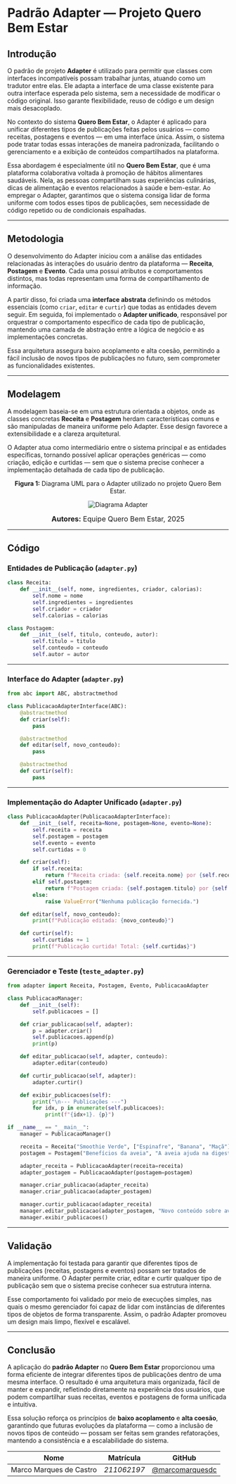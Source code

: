 # Padrão Adapter — Projeto Quero Bem Estar

## Introdução

O padrão de projeto **Adapter** é utilizado para permitir que classes com interfaces incompatíveis possam trabalhar juntas, atuando como um tradutor entre elas. Ele adapta a interface de uma classe existente para outra interface esperada pelo sistema, sem a necessidade de modificar o código original. Isso garante flexibilidade, reuso de código e um design mais desacoplado.

No contexto do sistema **Quero Bem Estar**, o Adapter é aplicado para unificar diferentes tipos de publicações feitas pelos usuários — como receitas, postagens e eventos — em uma interface única. Assim, o sistema pode tratar todas essas interações de maneira padronizada, facilitando o gerenciamento e a exibição de conteúdos compartilhados na plataforma.

Essa abordagem é especialmente útil no **Quero Bem Estar**, que é uma plataforma colaborativa voltada à promoção de hábitos alimentares saudáveis. Nela, as pessoas compartilham suas experiências culinárias, dicas de alimentação e eventos relacionados à saúde e bem-estar. Ao empregar o Adapter, garantimos que o sistema consiga lidar de forma uniforme com todos esses tipos de publicações, sem necessidade de código repetido ou de condicionais espalhadas.

---

## Metodologia

O desenvolvimento do Adapter iniciou com a análise das entidades relacionadas às interações do usuário dentro da plataforma — **Receita**, **Postagem** e **Evento**. Cada uma possui atributos e comportamentos distintos, mas todas representam uma forma de compartilhamento de informação.

A partir disso, foi criada uma **interface abstrata** definindo os métodos essenciais (como `criar`, `editar` e `curtir`) que todas as entidades devem seguir. Em seguida, foi implementado o **Adapter unificado**, responsável por orquestrar o comportamento específico de cada tipo de publicação, mantendo uma camada de abstração entre a lógica de negócio e as implementações concretas.

Essa arquitetura assegura baixo acoplamento e alta coesão, permitindo a fácil inclusão de novos tipos de publicações no futuro, sem comprometer as funcionalidades existentes.

---

## Modelagem

A modelagem baseia-se em uma estrutura orientada a objetos, onde as classes concretas **Receita** e **Postagem**  herdam características comuns e são manipuladas de maneira uniforme pelo Adapter. Esse design favorece a extensibilidade e a clareza arquitetural.

O Adapter atua como intermediário entre o sistema principal e as entidades específicas, tornando possível aplicar operações genéricas — como criação, edição e curtidas — sem que o sistema precise conhecer a implementação detalhada de cada tipo de publicação.

<center>
<p style="text-align: center"><b>Figura 1:</b> Diagrama UML para o Adapter utilizado no projeto Quero Bem Estar.</p>

![Diagrama Adapter](../assets/ImgAdapter/Adapter.jpg)

<font size="3"><p style="text-align: center"><b>Autores:</b> Equipe Quero Bem Estar, 2025</p></font>
</center>

---

## Código

### Entidades de Publicação (`adapter.py`)

```python
class Receita:
    def __init__(self, nome, ingredientes, criador, calorias):
        self.nome = nome
        self.ingredientes = ingredientes
        self.criador = criador
        self.calorias = calorias

class Postagem:
    def __init__(self, titulo, conteudo, autor):
        self.titulo = titulo
        self.conteudo = conteudo
        self.autor = autor

```

---

### Interface do Adapter (`adapter.py`)

```python
from abc import ABC, abstractmethod

class PublicacaoAdapterInterface(ABC):
    @abstractmethod
    def criar(self):
        pass

    @abstractmethod
    def editar(self, novo_conteudo):
        pass

    @abstractmethod
    def curtir(self):
        pass
```

---

### Implementação do Adapter Unificado (`adapter.py`)

```python
class PublicacaoAdapter(PublicacaoAdapterInterface):
    def __init__(self, receita=None, postagem=None, evento=None):
        self.receita = receita
        self.postagem = postagem
        self.evento = evento
        self.curtidas = 0

    def criar(self):
        if self.receita:
            return f"Receita criada: {self.receita.nome} por {self.receita.criador}"
        elif self.postagem:
            return f"Postagem criada: {self.postagem.titulo} por {self.postagem.autor}"
        else:
            raise ValueError("Nenhuma publicação fornecida.")

    def editar(self, novo_conteudo):
        print(f"Publicação editada: {novo_conteudo}")

    def curtir(self):
        self.curtidas += 1
        print(f"Publicação curtida! Total: {self.curtidas}")
```

---

### Gerenciador e Teste (`teste_adapter.py`)

```python
from adapter import Receita, Postagem, Evento, PublicacaoAdapter

class PublicacaoManager:
    def __init__(self):
        self.publicacoes = []

    def criar_publicacao(self, adapter):
        p = adapter.criar()
        self.publicacoes.append(p)
        print(p)

    def editar_publicacao(self, adapter, conteudo):
        adapter.editar(conteudo)

    def curtir_publicacao(self, adapter):
        adapter.curtir()

    def exibir_publicacoes(self):
        print("\n--- Publicações ---")
        for idx, p in enumerate(self.publicacoes):
            print(f"{idx+1}. {p}")

if __name__ == "__main__":
    manager = PublicacaoManager()

    receita = Receita("Smoothie Verde", ["Espinafre", "Banana", "Maçã"], "Ana", 150)
    postagem = Postagem("Benefícios da aveia", "A aveia ajuda na digestão...", "Carlos")

    adapter_receita = PublicacaoAdapter(receita=receita)
    adapter_postagem = PublicacaoAdapter(postagem=postagem)

    manager.criar_publicacao(adapter_receita)
    manager.criar_publicacao(adapter_postagem)

    manager.curtir_publicacao(adapter_receita)
    manager.editar_publicacao(adapter_postagem, "Novo conteúdo sobre aveia!")
    manager.exibir_publicacoes()
```

---

## Validação

A implementação foi testada para garantir que diferentes tipos de publicações (receitas, postagens e eventos) possam ser tratados de maneira uniforme. O Adapter permite criar, editar e curtir qualquer tipo de publicação sem que o sistema precise conhecer sua estrutura interna.

Esse comportamento foi validado por meio de execuções simples, nas quais o mesmo gerenciador foi capaz de lidar com instâncias de diferentes tipos de objetos de forma transparente. Assim, o padrão Adapter promoveu um design mais limpo, flexível e escalável.

---

## Conclusão

A aplicação do **padrão Adapter** no **Quero Bem Estar** proporcionou uma forma eficiente de integrar diferentes tipos de publicações dentro de uma mesma interface. O resultado é uma arquitetura mais organizada, fácil de manter e expandir, refletindo diretamente na experiência dos usuários, que podem compartilhar suas receitas, eventos e postagens de forma unificada e intuitiva.

Essa solução reforça os princípios de **baixo acoplamento** e **alta coesão**, garantindo que futuras evoluções da plataforma — como a inclusão de novos tipos de conteúdo — possam ser feitas sem grandes refatorações, mantendo a consistência e a escalabilidade do sistema.

| Nome | Matrícula | GitHub |
|------|------------|--------|
| Marco Marques de Castro | *211062197* | [@marcomarquesdc](https://github.com/marcomarquesdc) |
